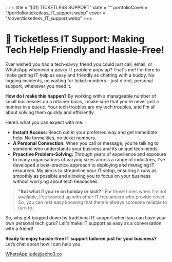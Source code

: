 +++
title = "[01] TICKETLESS SUPPORT"
date = ""
portfolioCover = "/portfolio/ticketless_IT_support.webp"
cover = "/cover/ticketless_IT_support.webp"
+++

# 🚀 Ticketless IT Support: Making Tech Help Friendly and Hassle-Free!

Ever wished you had a tech-savvy friend you could just call, email, or WhatsApp whenever a pesky IT problem pops up? That's me! I'm here to make getting IT help as easy and friendly as chatting with a buddy. No logging incidents, no waiting for ticket numbers – just direct, personal support, whenever you need it.

**How do I make this happen?** By working with a manageable number of small businesses on a retainer basis, I make sure that you're never just a number in a queue. Your tech troubles are my tech troubles, and I'm all about solving them quickly and efficiently.

Here’s what you can expect with me:

- **Instant Access:** Reach out in your preferred way and get immediate help. No formalities, no ticket numbers.
- **A Personal Connection:** When you call or message, you’re talking to someone who understands your business and its unique tech needs.
- **Proactive Problem-Solving:** Through years of experience and exposure to many organisations of varying sizes across a range of industries, I've developed a best-practice approach to deploying and managing IT resources. My aim is to streamline your IT setup, ensuring it runs as smoothly as possible and allowing you to focus on your business without worrying about tech headaches.

> **"But what if you're on holiday or sick?"** For those times when I'm not available, I've teamed up with other IT freelancers who provide cover. So, you can rest easy knowing that there's always someone reliable to turn to.

So, why get bogged down by traditional IT support when you can have your own personal tech guru? Let's make IT support as easy as a conversation with a friend!

**Ready to enjoy hassle-free IT support tailored just for your business?** Let’s chat about how I can help you.

[WhatsApp](https://wa.me/447413678040)
[jude@echo3.co](mailto:jude@echo3.co)